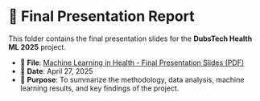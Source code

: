 # 📄 Final Presentation Report

This folder contains the final presentation slides for the **DubsTech Health ML 2025** project.

- 📁 **File**: [Machine Learning in Health - Final Presentation Slides (PDF)](https://drive.google.com/file/d/1s65JhHRVTd5O3mhUt8nLnN09fUgrZXMU/view?usp=sharing)
- 📅 **Date**: April 27, 2025
- 📌 **Purpose**: To summarize the methodology, data analysis, machine learning results, and key findings of the project.
